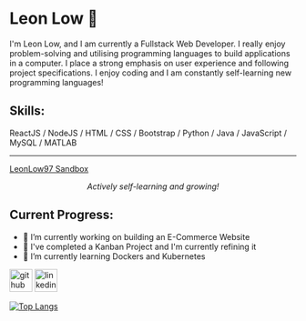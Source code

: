 # Leon Low 👋
I'm Leon Low, and I am currently a Fullstack Web Developer. I really enjoy problem-solving and utilising programming languages to build applications in a computer. I place a strong emphasis on user experience and following project specifications. I enjoy coding and I am constantly self-learning new programming languages! 

## Skills: 
ReactJS / NodeJS / HTML / CSS / Bootstrap / Python / Java / JavaScript / MySQL / MATLAB

<hr>
<a style="text-align:center" href="https://github.com/LeonLow97-Sandbox">LeonLow97 Sandbox</a>
<p style="text-align:center"><i>Actively self-learning and growing!</i></p>

## Current Progress:
- 🔭 I’m currently working on building an E-Commerce Website
- 🔭 I've completed a Kanban Project and I'm currently refining it
- 🌱 I’m currently learning Dockers and Kubernetes 

[<img src='https://cdn.jsdelivr.net/npm/simple-icons@3.0.1/icons/github.svg' alt='github' height='40'>](https://github.com/LeonLow97)  [<img src='https://cdn.jsdelivr.net/npm/simple-icons@3.0.1/icons/linkedin.svg' alt='linkedin' height='40'>](https://www.linkedin.com/in/lowjiewei/)  

[![Top Langs](https://github-readme-stats.vercel.app/api/top-langs/?username=LeonLow97&layout=compact)](https://github.com/LeonLow97/github-readme-stats)

